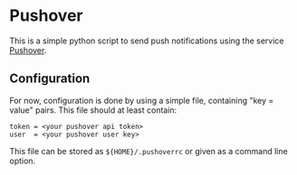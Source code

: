 # Pushover

This is a simple python script to send push notifications using the service
[Pushover](ihttps://pushover.net/).


## Configuration

For now, configuration is done by using a simple file, containing "key = value"
pairs. This file should at least contain:

    token = <your pushover api token>
    user  = <your pushover user key>

This file can be stored as `${HOME}/.pushoverrc` or given as a command line
option.



